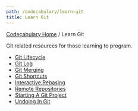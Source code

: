 ```yaml
---
path: /codecabulary/learn-git
title: Learn Git
---
```

<!-- ---title: Learn Git -->
[Codecabulary Home](/codecabulary) / Learn Git

Git related resources for those learning to program.

* [Git Lifecycle](/codecabulary/learn-git/git-lifecycle)
* [Git Log](/codecabulary/learn-git/git-log)
* [Git Merging](/codecabulary/learn-git/git-merging)
* [Git Shortcuts](/codecabulary/learn-git/git-shortcuts)
* [Interactive Rebasing](/codecabulary/learn-git/interactive-rebasing)
* [Remote Repositories](/codecabulary/learn-git/remote-repositories)
* [Starting A Git Project](/codecabulary/learn-git/starting-a-git-project)
* [Undoing In Git](/codecabulary/learn-git/undoing-in-git)
